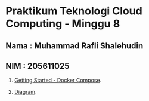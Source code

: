 Praktikum Teknologi Cloud Computing - Minggu 8
=====================

Nama : Muhammad Rafli Shalehudin
--------
NIM : 205611025
--------

1. [Getting Started - Docker Compose](https://github.com/muhraflesh/tekn-cloud-computing/blob/main/minggu-08/getting_started.md).

2. [Diagram](https://github.com/muhraflesh/tekn-cloud-computing/blob/main/minggu-08/diagram.md).

